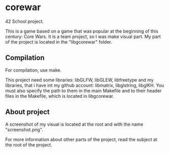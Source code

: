 # corewar #

42 School project.

This is a game based on a game that was popular at the beginning of this century: Core Wars.
It is a team project, so I was make visual part. My part of the project is located in the "libgcorewar" folder.

## Compilation ##

For compilation, use make.

This project need some libraries: libGLFW, libGLEW, libfreetype and my libraries, that i have int my github account: libmatrix, libglstring, libglKH.
You must also specify the path to them in the main Makefile and to their header files in the Makefile, which is located in libgcorewar.

## About project ##

A screenshot of my visual is located at the root and with the name "screenshot.png".

For more information about other parts of the project, read the subject at the root of the project.
